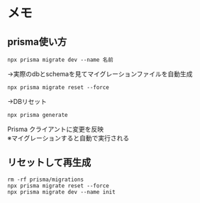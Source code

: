 # メモ

## prisma使い方

```
npx prisma migrate dev --name 名前
```

→実際のdbとschemaを見てマイグレーションファイルを自動生成

```
npx prisma migrate reset --force
```

→DBリセット

```
npx prisma generate
```

Prisma クライアントに変更を反映  
※マイグレーションすると自動で実行される

## リセットして再生成

```
rm -rf prisma/migrations
npx prisma migrate reset --force
npx prisma migrate dev --name init
```
